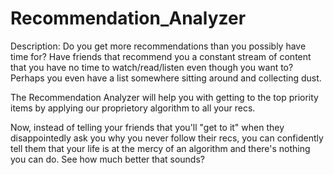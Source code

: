 # Recommendation_Analyzer

Description: 
Do you get more recommendations than you possibly have time for? Have friends that recommend you a constant stream of content that you have no time to watch/read/listen even though you want to? Perhaps you even have a list somewhere sitting around and collecting dust. 

The Recommendation Analyzer will help you with getting to the top priority items by applying our proprietory algorithm to all your recs.

Now, instead of telling your friends that you'll "get to it" when they disappointedly ask you why you never follow their recs, you can confidently tell them that your life is at the mercy of an algorithm and there's nothing you can do. See how much better that sounds?

